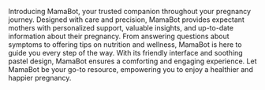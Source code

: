 Introducing MamaBot, your trusted companion throughout your pregnancy journey. Designed with care and precision, MamaBot provides expectant mothers with personalized support, valuable insights, and up-to-date information about their pregnancy. From answering questions about symptoms to offering tips on nutrition and wellness, MamaBot is here to guide you every step of the way. With its friendly interface and soothing pastel design, MamaBot ensures a comforting and engaging experience. Let MamaBot be your go-to resource, empowering you to enjoy a healthier and happier pregnancy.

